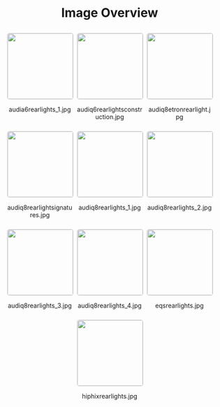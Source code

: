 <style>
    .image-gallery {
        display: flex;
        flex-wrap: wrap;
        gap: 10px;
        justify-content: center;
        padding: 10px;
    }
    .image-gallery img {
        width: 150px;
        height: auto;
        border: 1px solid #ddd;
        border-radius: 5px;
    }
    .image-gallery div {
        flex: 1 1 calc(33.333% - 20px); /* Three images per row on large screens */
        max-width: 150px;
        text-align: center;
    }
    @media (max-width: 768px) {
        .image-gallery div {
            flex: 1 1 calc(50% - 20px); /* Two images per row on medium screens */
        }
    }
    @media (max-width: 480px) {
        .image-gallery div {
            flex: 1 1 100%; /* One image per row on small screens */
        }
    }
</style>
<h1 style ="text-align: center;"> Image Overview </h1> <div class="image-gallery">
<div>
<img src="https://media.evkx.net/multimedia/technology/lights/rearlights/audia6rearlights_1_st.jpg">
<p>audia6rearlights_1.jpg</p>
</div>
<div>
<img src="https://media.evkx.net/multimedia/technology/lights/rearlights/audiq6rearlightsconstruction_st.jpg">
<p>audiq6rearlightsconstruction.jpg</p>
</div>
<div>
<img src="https://media.evkx.net/multimedia/technology/lights/rearlights/audiq8etronrearlight_st.jpg">
<p>audiq8etronrearlight.jpg</p>
</div>
<div>
<img src="https://media.evkx.net/multimedia/technology/lights/rearlights/audiq8rearlightsignatures_st.jpg">
<p>audiq8rearlightsignatures.jpg</p>
</div>
<div>
<img src="https://media.evkx.net/multimedia/technology/lights/rearlights/audiq8rearlights_1_st.jpg">
<p>audiq8rearlights_1.jpg</p>
</div>
<div>
<img src="https://media.evkx.net/multimedia/technology/lights/rearlights/audiq8rearlights_2_st.jpg">
<p>audiq8rearlights_2.jpg</p>
</div>
<div>
<img src="https://media.evkx.net/multimedia/technology/lights/rearlights/audiq8rearlights_3_st.jpg">
<p>audiq8rearlights_3.jpg</p>
</div>
<div>
<img src="https://media.evkx.net/multimedia/technology/lights/rearlights/audiq8rearlights_4_st.jpg">
<p>audiq8rearlights_4.jpg</p>
</div>
<div>
<img src="https://media.evkx.net/multimedia/technology/lights/rearlights/eqsrearlights_st.jpg">
<p>eqsrearlights.jpg</p>
</div>
<div>
<img src="https://media.evkx.net/multimedia/technology/lights/rearlights/hiphixrearlights_st.jpg">
<p>hiphixrearlights.jpg</p>
</div>
</div>
